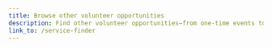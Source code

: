 ```yaml
---
title: Browse other volunteer opportunities
description: Find other volunteer opportunities—from one-time events to weekly, semester-long service—with organizations across Boston.
link_to: /service-finder
---
```

